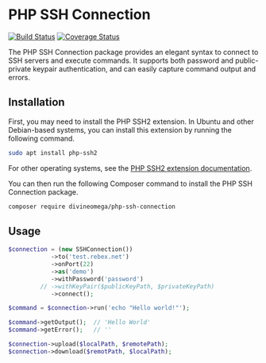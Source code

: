 # PHP SSH Connection

[![Build Status](https://travis-ci.com/DivineOmega/php-ssh-connection.svg?branch=master)](https://travis-ci.com/DivineOmega/php-ssh-connection)
[![Coverage Status](https://coveralls.io/repos/github/DivineOmega/php-ssh-connection/badge.svg?branch=master)](https://coveralls.io/github/DivineOmega/php-ssh-connection?branch=master)

The PHP SSH Connection package provides an elegant syntax to connect to SSH servers and execute commands. It supports both password and public-private keypair authentication, and can easily capture command output and errors.

## Installation

First, you may need to install the PHP SSH2 extension. In Ubuntu and other Debian-based systems, you can install this extension by running the following command.

```bash
sudo apt install php-ssh2
```

For other operating systems, see the [PHP SSH2 extension documentation](https://www.php.net/manual/en/book.ssh2.php).

You can then run the following Composer command to install the PHP SSH Connection package.

```bash
composer require divineomega/php-ssh-connection
```

## Usage

```php
$connection = (new SSHConnection())
            ->to('test.rebex.net')
            ->onPort(22)
            ->as('demo')
            ->withPassword('password')
         // ->withKeyPair($publicKeyPath, $privateKeyPath)
            ->connect();

$command = $connection->run('echo "Hello world!"');

$command->getOutput();  // 'Hello World'
$command->getError();   // ''

$connection->upload($localPath, $remotePath);
$connection->download($remotPath, $localPath);
```
